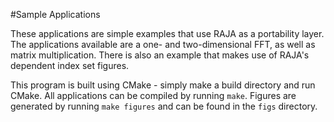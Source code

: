 #Sample Applications

These applications are simple examples that use RAJA as a portability layer.
The applications available are a one- and two-dimensional FFT, as well as matrix multiplication.
There is also an example that makes use of RAJA's dependent index set figures.

This program is built using CMake - simply make a build directory and run CMake.
All applications can be compiled by running `make`.
Figures are generated by running `make figures` and can be found in the `figs` directory.
